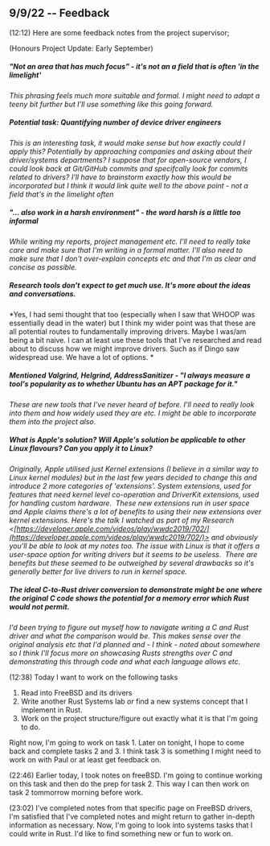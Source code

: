 ## 9/9/22 -- Feedback 

(12:12)
Here are some feedback notes from the project supervisor;

(Honours Project Update: Early September)

##### "Not an area that has much focus" - it's not an a field that is often 'in the limelight'
*This phrasing feels much more suitable and formal. I might need to adapt a teeny bit further but I'll use something like this going forward.*

##### Potential task: Quantifying number of device driver engineers
*This is an interesting task, it would make sense but how exactly could I apply this? Potentially by approaching companies and asking about their driver/systems departments? I suppose that for open-source vendors, I could look back at Git/GitHub commits and specifcally look for commits related to drivers? I'll have to brainstorm exactly how this would be incorporated but I think it would link quite well to the above point - not a field that's in the limelight often*

##### "... also work in a harsh environment" - the word harsh is a little too informal
*While writing my reports, project management etc. I'll need to really take care and make sure that I'm writing in a formal matter. I'll also need to make sure that I don't over-explain concepts etc and that I'm as clear and concise as possible.*

##### Research tools don't expect to get much use. It's more about the ideas and conversations.
*Yes, I had semi thought that too (especially when I saw that WHOOP was essentially dead in the water) but I think my wider point was that these are all potential routes to fundamentally improving drivers. Maybe I was/am being a bit naive. I can at least use these tools that I've researched and read about to discuss how we might improve drivers. Such as if Dingo saw widespread use. We have a lot of options. *

##### Mentioned Valgrind, Helgrind, AddressSanitizer - "I always measure a tool's popularity as to whether Ubuntu has an APT package for it."
*These are new tools that I've never heard of before. I'll need to really look into them and how widely used they are etc. I might be able to incorporate them into the project also.*

##### What is Apple's solution? Will Apple's solution be applicable to other Linux flavours? Can you apply it to Linux?
*Originally, Apple utilised just Kernel extensions (I believe in a similar way to Linux kernel modules) but in the last few years decided to change this and introduce 2 more categories of 'extensions'. System extensions, used for features that need kernel level co-operation and DriverKit extensions, used for handling custom hardware.  These new extensions run in user space and Apple claims there's a lot of benefits to using their new extensions over kernel extensions. Here's the talk I watched as part of my Research <[https://developer.apple.com/videos/play/wwdc2019/702/](https://developer.apple.com/videos/play/wwdc2019/702/)> and obviously you'll be able to look at my notes too. The issue with Linux is that it offers a user-space option for writing drivers but it seems to be useless.  There are benefits but these seemed to be outweighed by several drawbacks so it's generally better for live drivers to run in kernel space.*

##### The ideal C-to-Rust driver conversion to demonstrate might be one where the original C code shows the *potential* for a memory error which Rust would not permit.
*I'd been trying to figure out myself how to navigate writing a C and Rust driver and what the comparison would be. This makes sense over the original analysis etc that I'd planned and - I think - noted about somewhere so I think I'll focus more on showcasing Rusts strengths over C and demonstrating this through code and what each language allows etc.*


(12:38)
Today I want to work on the following tasks
1. Read into FreeBSD and its drivers
2. Write another Rust Systems lab *or* find a new systems concept that I implement in Rust.
3. Work on the project structure/figure out exactly what it is that I'm going to do.

Right now, I'm going to work on task 1. Later on tonight, I hope to come back and complete tasks 2 and 3. I think task 3 is something I might need to work on with Paul or at least get feedback on. 

(22:46)
Earlier today, I took notes on freeBSD. I'm going to continue working on this task and then do the prep for task 2. This way I can then work on task 2 tommorrow morning before work. 

(23:02)
I've completed notes from that specific page on FreeBSD drivers, I'm satisfied that I've completed notes and might return to gather in-depth information as necessary. Now, I'm going to look into systems tasks that I could write in Rust. I'd like to find something new or fun to work on.